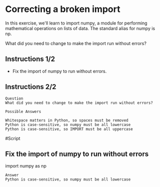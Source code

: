 # Correcting a broken import

In this exercise, we'll learn to import numpy, a module for performing mathematical operations on lists of data. The standard alias for numpy is np.

What did you need to change to make the import run without errors?

## Instructions 1/2

- Fix the import of numpy to run without errors.

## Instructions 2/2
```
Question
What did you need to change to make the import run without errors?

Possible Answers

Whitespace matters in Python, so spaces must be removed
Python is case-sensitive, so numpy must be all lowercase
Python is case-sensitive, so IMPORT must be all uppercase
```
#Script

## Fix the import of numpy to run without errors
import numpy as np
```
Answer
Python is case-sensitive, so numpy must be all lowercase
```
